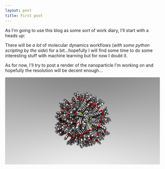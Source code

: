 ```yaml
---
layout: post
title: First post
---
```


As I'm going to use this blog as some sort of work diary, I'll start with a heads up:

There will be *a lot* of molecular dynamics workflows (_with some 
python scripting by the side_) for a bit...hopefully I will find some time 
to do some interesting stuff with machine learning but for now I doubt it.

As for now, I'll try to post a render of the nanoparticle I'm working on and hopefully
the resolution will be decent enough...


![](.2014-3-3-Hello-World_images/25807393.png)